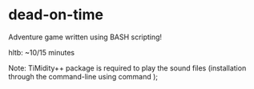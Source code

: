 # dead-on-time
Adventure game written using BASH scripting!

hltb: ~10/15 minutes

Note: TiMidity++ package is required to play the sound files (installation through the command-line using command <sudo apt install timidity>);
